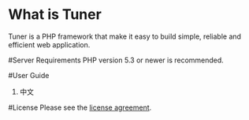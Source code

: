 # What is Tuner
Tuner is a PHP framework that make it easy to build simple, reliable and efficient web application.

#Server Requirements
PHP version 5.3 or newer is recommended.

#User Guide

1. 中文

#License
Please see the [license agreement](https://github.com/php-tuner/tuner/blob/master/LICENSE).


